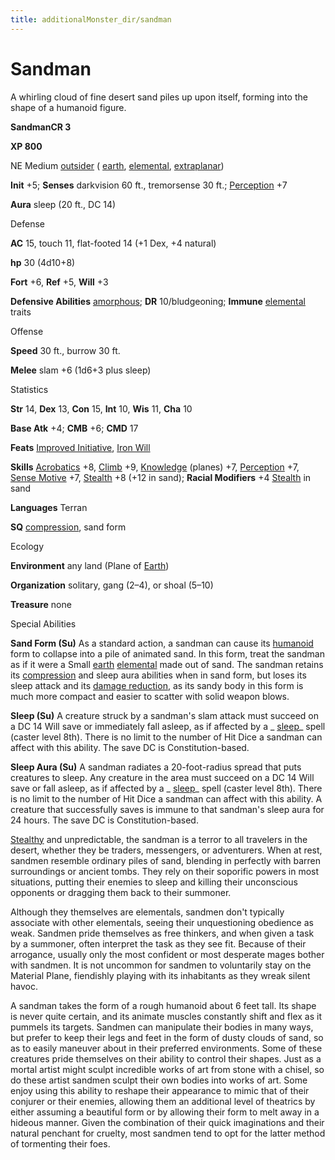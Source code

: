 ```yaml
---
title: additionalMonster_dir/sandman
---
```

# Sandman

A whirling cloud of fine desert sand piles up upon itself, forming into the shape of a humanoid figure.

**SandmanCR 3**

**XP 800**

NE Medium [outsider](monsters/creatureTypes#_outsider) ( [earth](monster_dir/creatureTypes#_earth-subtype), [elemental](monsters/creatureTypes#_elemental-subtype), [extraplanar](monster_dir/creatureTypes#_extraplanar-subtype))

**Init** +5; **Senses** darkvision 60 ft., tremorsense 30 ft.; [Perception](additionalMonsters/../skill_dir/perception#_perception) +7

**Aura** sleep (20 ft., DC 14)

Defense

**AC** 15, touch 11, flat-footed 14 (+1 Dex, +4 natural)

**hp** 30 (4d10+8)

**Fort** +6, **Ref** +5, **Will** +3

**Defensive Abilities** [amorphous](monsters/universalMonsterRules#_amorphous); **DR** 10/bludgeoning; **Immune** [elemental](monster_dir/creatureTypes#_elemental-subtype) traits

Offense

**Speed** 30 ft., burrow 30 ft.

**Melee** slam +6 (1d6+3 plus sleep)

Statistics

**Str** 14, **Dex** 13, **Con** 15, **Int** 10, **Wis** 11, **Cha** 10

**Base Atk** +4; **CMB** +6; **CMD** 17

**Feats** [Improved Initiative](additionalMonsters/../feats#_improved-initiative), [Iron Will](additionalMonster_dir/../feats#_iron-will)

**Skills** [Acrobatics](additionalMonster_dir/../skill_dir/acrobatics#_acrobatics) +8, [Climb](additionalMonsters/../skill_dir/climb#_climb) +9, [Knowledge](additionalMonsters/../skill_dir/knowledge#_knowledge) (planes) +7, [Perception](additionalMonsters/../skill_dir/perception#_perception) +7, [Sense Motive](additionalMonsters/../skill_dir/senseMotive#_sense-motive) +7, [Stealth](additionalMonsters/../skill_dir/stealth#_stealth) +8 (+12 in sand); **Racial Modifiers** +4 [Stealth](additionalMonsters/../skill_dir/stealth#_stealth) in sand

**Languages** Terran

**SQ** [compression](monsters/universalMonsterRules#_compression), sand form

Ecology

**Environment** any land (Plane of [Earth](monster_dir/creatureTypes#_earth-subtype))

**Organization** solitary, gang (2–4), or shoal (5–10)

**Treasure** none

Special Abilities

**Sand Form (Su)** As a standard action, a sandman can cause its [humanoid](monsters/creatureTypes#_humanoid) form to collapse into a pile of animated sand. In this form, treat the sandman as if it were a Small [earth](monster_dir/creatureTypes#_earth-subtype) [elemental](monsters/creatureTypes#_elemental-subtype) made out of sand. The sandman retains its [compression](monster_dir/universalMonsterRules#_compression) and sleep aura abilities when in sand form, but loses its sleep attack and its [damage reduction](monsters/universalMonsterRules#_damage-reduction-(ex-or-su)), as its sandy body in this form is much more compact and easier to scatter with solid weapon blows.

**Sleep (Su)** A creature struck by a sandman's slam attack must succeed on a DC 14 Will save or immediately fall asleep, as if affected by a _ [sleep](additionalMonster_dir/../spell_dir/sleep#_sleep)_ spell (caster level 8th). There is no limit to the number of Hit Dice a sandman can affect with this ability. The save DC is Constitution-based.

**Sleep Aura (Su)** A sandman radiates a 20-foot-radius spread that puts creatures to sleep. Any creature in the area must succeed on a DC 14 Will save or fall asleep, as if affected by a _ [sleep](additionalMonsters/../spell_dir/sleep#_sleep)_ spell (caster level 8th). There is no limit to the number of Hit Dice a sandman can affect with this ability. A creature that successfully saves is immune to that sandman's sleep aura for 24 hours. The save DC is Constitution-based.

[Stealthy](additionalMonsters/../feats#_stealthy) and unpredictable, the sandman is a terror to all travelers in the desert, whether they be traders, messengers, or adventurers. When at rest, sandmen resemble ordinary piles of sand, blending in perfectly with barren surroundings or ancient tombs. They rely on their soporific powers in most situations, putting their enemies to sleep and killing their unconscious opponents or dragging them back to their summoner.

Although they themselves are elementals, sandmen don't typically associate with other elementals, seeing their unquestioning obedience as weak. Sandmen pride themselves as free thinkers, and when given a task by a summoner, often interpret the task as they see fit. Because of their arrogance, usually only the most confident or most desperate mages bother with sandmen. It is not uncommon for sandmen to voluntarily stay on the Material Plane, fiendishly playing with its inhabitants as they wreak silent havoc.

A sandman takes the form of a rough humanoid about 6 feet tall. Its shape is never quite certain, and its animate muscles constantly shift and flex as it pummels its targets. Sandmen can manipulate their bodies in many ways, but prefer to keep their legs and feet in the form of dusty clouds of sand, so as to easily maneuver about in their preferred environments. Some of these creatures pride themselves on their ability to control their shapes. Just as a mortal artist might sculpt incredible works of art from stone with a chisel, so do these artist sandmen sculpt their own bodies into works of art. Some enjoy using this ability to reshape their appearance to mimic that of their conjurer or their enemies, allowing them an additional level of theatrics by either assuming a beautiful form or by allowing their form to melt away in a hideous manner. Given the combination of their quick imaginations and their natural penchant for cruelty, most sandmen tend to opt for the latter method of tormenting their foes.


